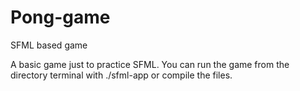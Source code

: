 # Pong-game
SFML based game

A basic game just to practice SFML. You can run the game from the directory terminal with ./sfml-app or compile the files.
